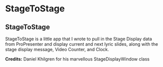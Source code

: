 # StageToStage

## StageToStage
StageToStage is a little app that I wrote to pull in the Stage Display data from ProPresenter and display current and next lyric slides, along with the stage display message, Video Counter, and Clock.


**Credits:**
Daniel Khilgren for his marvellous StageDisplayWindow class
